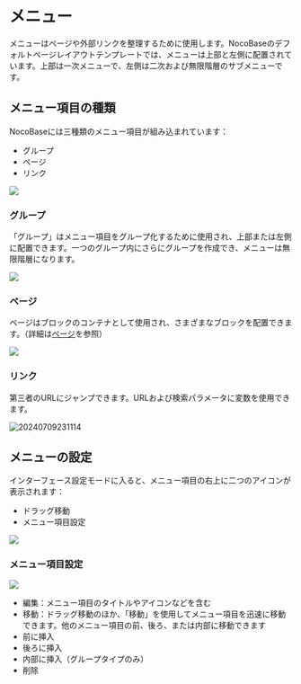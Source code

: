 # メニュー

メニューはページや外部リンクを整理するために使用します。NocoBaseのデフォルトページレイアウトテンプレートでは、メニューは上部と左側に配置されています。上部は一次メニューで、左側は二次および無限階層のサブメニューです。

## メニュー項目の種類

NocoBaseには三種類のメニュー項目が組み込まれています：

- グループ
- ページ
- リンク

![](https://static-docs.nocobase.com/ccf6f42d3cc2677d440f9e33b9488d1c.png)

### グループ

「グループ」はメニュー項目をグループ化するために使用され、上部または左側に配置できます。一つのグループ内にさらにグループを作成でき、メニューは無限階層になります。

![](https://static-docs.nocobase.com/e59b2088fd68666cd240a26566616a3e.png)

### ページ

ページはブロックのコンテナとして使用され、さまざまなブロックを配置できます。（詳細は[ページ](./pages/index.md)を参照）

![](https://static-docs.nocobase.com/4cd259f6b79f6792df72ccc291da2af9.png)

### リンク

第三者のURLにジャンプできます。URLおよび検索パラメータに変数を使用できます。

![20240709231114](https://static-docs.nocobase.com/20240709231114.png)

## メニューの設定

インターフェース設定モードに入ると、メニュー項目の右上に二つのアイコンが表示されます：

- ドラッグ移動
- メニュー項目設定

![](https://static-docs.nocobase.com/963ba10e36d04fd258fea0e996231f68.png)

### メニュー項目設定

![](https://static-docs.nocobase.com/0a9a05bd88d8bad9d711102a730f351d.png)

- 編集：メニュー項目のタイトルやアイコンなどを含む
- 移動：ドラッグ移動のほか、「移動」を使用してメニュー項目を迅速に移動できます。他のメニュー項目の前、後ろ、または内部に移動できます
- 前に挿入
- 後ろに挿入
- 内部に挿入（グループタイプのみ）
- 削除

